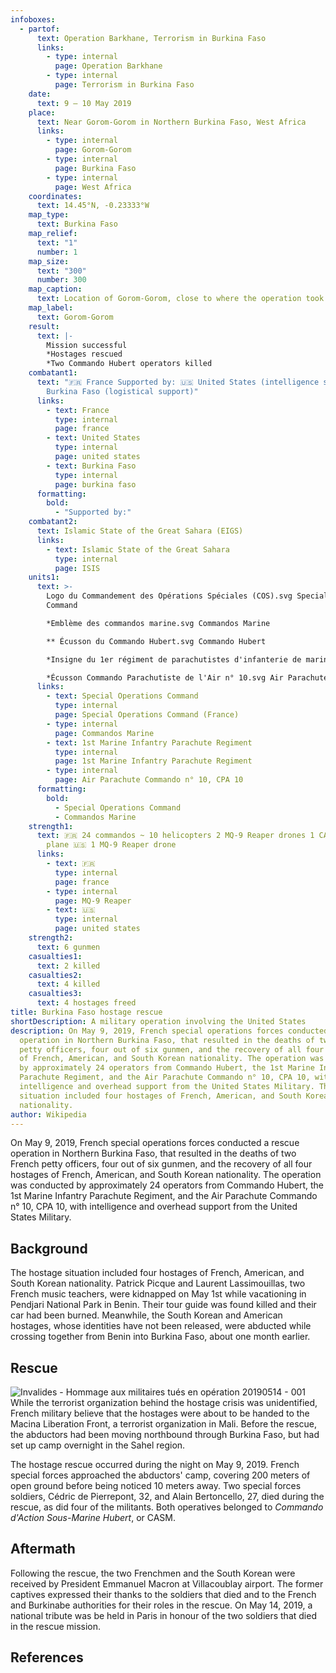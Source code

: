 ```yaml
---
infoboxes:
  - partof:
      text: Operation Barkhane, Terrorism in Burkina Faso
      links:
        - type: internal
          page: Operation Barkhane
        - type: internal
          page: Terrorism in Burkina Faso
    date:
      text: 9 – 10 May 2019
    place:
      text: Near Gorom-Gorom in Northern Burkina Faso, West Africa
      links:
        - type: internal
          page: Gorom-Gorom
        - type: internal
          page: Burkina Faso
        - type: internal
          page: West Africa
    coordinates:
      text: 14.45°N, -0.23333°W
    map_type:
      text: Burkina Faso
    map_relief:
      text: "1"
      number: 1
    map_size:
      text: "300"
      number: 300
    map_caption:
      text: Location of Gorom-Gorom, close to where the operation took place.
    map_label:
      text: Gorom-Gorom
    result:
      text: |-
        Mission successful 
        *Hostages rescued 
        *Two Commando Hubert operators killed
    combatant1:
      text: "🇫🇷 France Supported by: 🇺🇸 United States (intelligence support) 🇧🇫
        Burkina Faso (logistical support)"
      links:
        - text: France
          type: internal
          page: france
        - text: United States
          type: internal
          page: united states
        - text: Burkina Faso
          type: internal
          page: burkina faso
      formatting:
        bold:
          - "Supported by:"
    combatant2:
      text: Islamic State of the Great Sahara (EIGS)
      links:
        - text: Islamic State of the Great Sahara
          type: internal
          page: ISIS
    units1:
      text: >-
        Logo du Commandement des Opérations Spéciales (COS).svg Special Operations
        Command

        *Emblème des commandos marine.svg Commandos Marine

        ** Écusson du Commando Hubert.svg Commando Hubert

        *Insigne du 1er régiment de parachutistes d'infanterie de marine (1erRPIMA).svg 1st Marine Infantry Parachute Regiment (1er R.P.I.Ma)

        *Écusson Commando Parachutiste de l'Air n° 10.svg Air Parachute Commando n° 10, CPA 10
      links:
        - text: Special Operations Command
          type: internal
          page: Special Operations Command (France)
        - type: internal
          page: Commandos Marine
        - text: 1st Marine Infantry Parachute Regiment
          type: internal
          page: 1st Marine Infantry Parachute Regiment
        - type: internal
          page: Air Parachute Commando n° 10, CPA 10
      formatting:
        bold:
          - Special Operations Command
          - Commandos Marine
    strength1:
      text: 🇫🇷 24 commandos ~ 10 helicopters 2 MQ-9 Reaper drones 1 CASA medical
        plane 🇺🇸 1 MQ-9 Reaper drone
      links:
        - text: 🇫🇷
          type: internal
          page: france
        - type: internal
          page: MQ-9 Reaper
        - text: 🇺🇸
          type: internal
          page: united states
    strength2:
      text: 6 gunmen
    casualties1:
      text: 2 killed
    casualties2:
      text: 4 killed
    casualties3:
      text: 4 hostages freed
title: Burkina Faso hostage rescue
shortDescription: A military operation involving the United States
description: On May 9, 2019, French special operations forces conducted a rescue
  operation in Northern Burkina Faso, that resulted in the deaths of two French
  petty officers, four out of six gunmen, and the recovery of all four hostages
  of French, American, and South Korean nationality. The operation was conducted
  by approximately 24 operators from Commando Hubert, the 1st Marine Infantry
  Parachute Regiment, and the Air Parachute Commando n° 10, CPA 10, with
  intelligence and overhead support from the United States Military. The hostage
  situation included four hostages of French, American, and South Korean
  nationality.
author: Wikipedia
---
```


On May 9, 2019, French special operations forces conducted a rescue operation in Northern Burkina Faso, that resulted in the deaths of two French petty officers, four out of six gunmen, and the recovery of all four hostages of French, American, and South Korean nationality. The operation was conducted by approximately 24 operators from Commando Hubert, the 1st Marine Infantry Parachute Regiment, and the Air Parachute Commando n° 10, CPA 10, with intelligence and overhead support from the United States Military.

## Background
The hostage situation included four hostages of French, American, and South Korean nationality. Patrick Picque and Laurent Lassimouillas, two French music teachers, were kidnapped on May 1st while vacationing in Pendjari National Park in Benin. Their tour guide was found killed and their car had been burned. Meanwhile, the South Korean and American hostages, whose identities have not been released, were abducted while crossing together from Benin into Burkina Faso, about one month earlier.

## Rescue
![Invalides - Hommage aux militaires tués en opération 20190514 - 001](https://wikipedia.org/wiki/Special:Redirect/file/Invalides_-_Hommage_aux_militaires_tu%C3%A9s_en_op%C3%A9ration_20190514_-_001.jpg?)
While the terrorist organization behind the hostage crisis was unidentified, French military believe that the hostages were about to be handed to the Macina Liberation Front, a terrorist organization in Mali. Before the rescue, the abductors had been moving northbound through Burkina Faso, but had set up camp overnight in the Sahel region.

The hostage rescue occurred during the night on May 9, 2019. French special forces approached the abductors' camp, covering 200 meters of open ground before being noticed 10 meters away. Two special forces soldiers, Cédric de Pierrepont, 32, and Alain Bertoncello, 27, died during the rescue, as did four of the militants. Both operatives belonged to *Commando d'Action Sous-Marine Hubert*, or CASM.

## Aftermath
Following the rescue, the two Frenchmen and the South Korean were received by President Emmanuel Macron at Villacoublay airport. The former captives expressed their thanks to the soldiers that died and to the French and Burkinabe authorities for their roles in the rescue. On May 14, 2019, a national tribute was be held in Paris in honour of the two soldiers that died in the rescue mission.

## References
